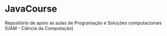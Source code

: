# JavaCourse

Repositório de apoio as aulas de Programação e Soluções computacionais (UAM - Ciência da Computação) 

